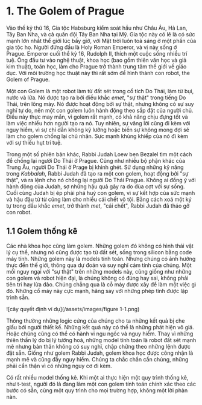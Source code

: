 # 1. The Golem of Prague

Vào thế kỷ thứ 16, Gia tộc Habsburg kiểm soát hầu như Châu Âu, Hà Lan, Tây Ban Nha, và cả quân đội Tây Ban Nha tại Mỹ. Gia tộc này có lẽ là có sức mạnh lớn nhất thể giới lúc bấy giờ, với Mặt trời luôn toả sáng ở một phần của gia tộc họ. Người đứng đầu là Holy Roman Emperor, và vị này sống ở Prague. Emperor cuối thể kỷ 16, Rudolph II, thích một cuộc sống nhiều trí tuệ. Ông đầu tư vào nghệ thuật, khoa học (bao gồm thiên văn học và giả kim thuật), toán học, làm cho Prague trở thành trung tâm thế giới về giáo dục. Với môi trường học thuật này thì rất sớm để hình thành con robot, the Golem of Prague.  

Một con Golem là một robot làm từ đất sét trong cổ tích Do Thái, làm từ bụi, nước và lửa. Nó được tạo ra bởi điều khắc *emet*, "sự thật" trong tiếng Do Thái, trên lông mày. Nó được hoạt động bởi sự thật, nhưng không có sự suy nghĩ tự do, nên một con golem luôn hành động theo sắp đặt của người chủ. Điều này thực may mắn, vì golem rất mạnh, có khả năng chịu đựng tốt và làm việc nhiều hơn người tạo ra nó. Tuy nhiên, sự vâng lời cũng đi kèm với nguy hiểm, vì sự chỉ dẫn không kỹ lưỡng hoặc biến sự không mong đợi sẽ làm cho golem chống lại chủ nhân. Sực mạnh khủng khiếp của nó đi kèm với sự thiếu hụt trí tuệ.  

Trong một số phiên bản khác, Rabbi Judah Loew ben Bezalel tìm một cách để chống lại người Do Thái ở Prague. Cũng như nhiều bộ phận khác của Trung Âu, người Do Thái ở Prage bị khinh ghét. Sử dụng những kỹ năng trong *Kabbalah*, Rabbi Judah đã tạo ra một con golem, hoạt động bởi "sự thật", và ra lệnh cho nó chống lại người Do Thái Prague. Không ai đồng ý với hành động của Judah, sợ những hậu quả gây ra do đùa cợt với sự sống. Cuối cùng Judah bị ép phải phá huỷ con golem, vì sự kết hợp của sức mạnh và hậu đậu từ từ cũng làm cho nhiều cái chết vô tội. Bằng cách xoá một ký tự trong dấu khắc *emet*, trở thành *met*, "cái chết", Rabbi Judah đã tháo gỡ con robot.  

## 1.1 Golem thống kê
Các nhà khoa học cũng làm golem. Những golem đó không có hình thái vật lý cụ thể, nhưng nó cũng được tạo từ đất sét, sống trong silicon bằng code máy tính. Những golem này là models tính toán. Nhưng chúng có ảnh hưởng thực đến thế giới, thông qua dự đoán và suy nghĩ cảm tính của chúng. Một mối nguy ngại với "sự thật" trên những models này, cũng giống như những con golem và robot hiện đại, là chúng không có đúng hay sai, không phải tiên tri hay lừa đảo. Chúng chẳng qua là cỗ máy được xây để làm một việc gì đó. Những cổ máy này cực mạnh, hăng say với những phép tính được lập trình sẵn.  

![cây quyết định ví dụ](/assets/images/figure 1-1.png)

Thông thường những logic cứng của chúng cho ta những kết quả bị che giấu bới người thiết kế. Những kết quả này có thể là những phát hiện vô giá. Hoặc chúng cũng có thể có hành vi ngu ngốc và nguy hiểm. Thay vì những thiên thần lý do bị lý tưởng hoá, những model tính toán là robot đất sét mạnh mẽ nhưng bản thân không có suy nghĩ, chập chững theo những lệnh được đặt sẵn. Giống như golem Rabbi Judah, golem khoa học được công nhận là mạnh mẽ và cũng đầy nguy hiểm. Chúng ta chắc chắn cần chúng, những phải cẩn thận vì có những nguy cơ đi kèm.

Có rất nhiều model thống kê. Khi một ai thực hiện một quy trình thống kê, như t-test, người đó là đang làm một con golem tính toán chính xác theo các bước có sẵn, cùng một quy trình cho mọi trường hợp, không một lời phàn nàn.